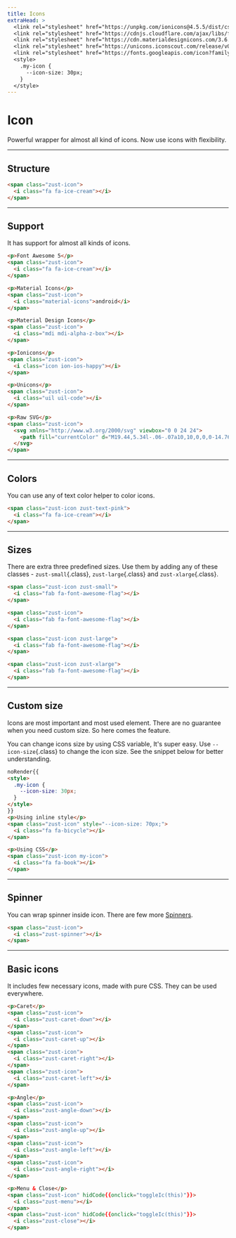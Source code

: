 ```yaml
---
title: Icons
extraHead: >
  <link rel="stylesheet" href="https://unpkg.com/ionicons@4.5.5/dist/css/ionicons.min.css">
  <link rel="stylesheet" href="https://cdnjs.cloudflare.com/ajax/libs/font-awesome/5.8.2/css/all.css">
  <link rel="stylesheet" href="https://cdn.materialdesignicons.com/3.6.95/css/materialdesignicons.min.css">
  <link rel="stylesheet" href="https://unicons.iconscout.com/release/v0.0.4/css/unicons.css">
  <link rel="stylesheet" href="https://fonts.googleapis.com/icon?family=Material+Icons">
  <style>
    .my-icon {
      --icon-size: 30px;
    }
  </style>
---
```


# Icon
Powerful wrapper for almost all kind of icons. Now use icons with flexibility.

---


## Structure
```html {snippet}
<span class="zust-icon">
  <i class="fa fa-ice-cream"></i>
</span>
```
---


## Support
It has support for almost all kinds of icons.

```html {snippet}
<p>Font Awesome 5</p>
<span class="zust-icon">
  <i class="fa fa-ice-cream"></i>
</span>

<p>Material Icons</p>
<span class="zust-icon">
  <i class="material-icons">android</i>
</span>

<p>Material Design Icons</p>
<span class="zust-icon">
  <i class="mdi mdi-alpha-z-box"></i>
</span>

<p>Ionicons</p>
<span class="zust-icon">
  <i class="icon ion-ios-happy"></i>
</span>

<p>Unicons</p>
<span class="zust-icon">
  <i class="uil uil-code"></i>
</span>

<p>Raw SVG</p>
<span class="zust-icon">
  <svg xmlns="http://www.w3.org/2000/svg" viewbox="0 0 24 24">
    <path fill="currentColor" d="M19.44,5.34l-.06-.07a10,10,0,0,0-14.76,0l-.06.07A10,10,0,1,0,22,12,9.93,9.93,0,0,0,19.44,5.34ZM12,4a7.87,7.87,0,0,1,3.86,1H8.14A7.87,7.87,0,0,1,12,4ZM5.76,7H18.24a8,8,0,0,1,1.69,4H4.07A8,8,0,0,1,5.76,7ZM12,20a8,8,0,0,1-7.93-7H19.93A8,8,0,0,1,12,20ZM8,8A1,1,0,1,0,9,9,1,1,0,0,0,8,8Zm6,0a1,1,0,1,0,1,1A1,1,0,0,0,14,8Zm-3,9.93a1,1,0,0,0,.49.13,1,1,0,0,0,.87-.51A3,3,0,0,1,15,16a1,1,0,0,0,0-2,5,5,0,0,0-4.37,2.57A1,1,0,0,0,11,17.93Z"></path>
  </svg>
</span>
```
---


## Colors
You can use any of text color helper to color icons.

```html {snippet}
<span class="zust-icon zust-text-pink">
  <i class="fa fa-ice-cream"></i>
</span>
```
---


## Sizes
There are extra three predefined sizes. Use them by adding any of these classes - `zust-small`{.class}, `zust-large`{.class} and `zust-xlarge`{.class}.

```html {snippet}
<span class="zust-icon zust-small">
  <i class="fab fa-font-awesome-flag"></i>
</span>

<span class="zust-icon">
  <i class="fab fa-font-awesome-flag"></i>
</span>

<span class="zust-icon zust-large">
  <i class="fab fa-font-awesome-flag"></i>
</span>

<span class="zust-icon zust-xlarge">
  <i class="fab fa-font-awesome-flag"></i>
</span>
```
---


## Custom size
Icons are most important and most used element. There are no guarantee when you need custom size. So here comes the feature.

You can change icons size by using CSS variable, It's super easy. Use `--icon-size`{.class} to change the icon size. See the snippet below for better understanding.

```html {snippet}
noRender{{
<style>
  .my-icon {
    --icon-size: 30px;
  }
</style>
}}
<p>Using inline style</p>
<span class="zust-icon" style="--icon-size: 70px;">
  <i class="fa fa-bicycle"></i>
</span>

<p>Using CSS</p>
<span class="zust-icon my-icon">
  <i class="fa fa-book"></i>
</span>
```
---


## Spinner
You can wrap spinner inside icon. There are few more [Spinners](spinner).

```html {snippet}
<span class="zust-icon">
  <i class="zust-spinner"></i>
</span>
```
---


## Basic icons
It includes few necessary icons, made with pure CSS. They can be used everywhere.

```html {snippet}
<p>Caret</p>
<span class="zust-icon">
  <i class="zust-caret-down"></i>
</span>
<span class="zust-icon">
  <i class="zust-caret-up"></i>
</span>
<span class="zust-icon">
  <i class="zust-caret-right"></i>
</span>
<span class="zust-icon">
  <i class="zust-caret-left"></i>
</span>

<p>Angle</p>
<span class="zust-icon">
  <i class="zust-angle-down"></i>
</span>
<span class="zust-icon">
  <i class="zust-angle-up"></i>
</span>
<span class="zust-icon">
  <i class="zust-angle-left"></i>
</span>
<span class="zust-icon">
  <i class="zust-angle-right"></i>
</span>

<p>Menu & Close</p>
<span class="zust-icon" hidCode{{onclick="toggleIc(this)"}}>
  <i class="zust-menu"></i>
</span>
<span class="zust-icon" hidCode{{onclick="toggleIc(this)"}}>
  <i class="zust-close"></i>
</span>
```


<script>
window.addEventListener('DOMContentLoaded', function () {
  window.toggleIc = function (el) {
    if (el.querySelector('i').classList.contains('zust-menu')) {
      el.querySelector('i').classList.remove('zust-menu');
      el.querySelector('i').classList.add('zust-close');
    } else {
      el.querySelector('i').classList.remove('zust-close');
      el.querySelector('i').classList.add('zust-menu');
    }
  }
})
</script>
